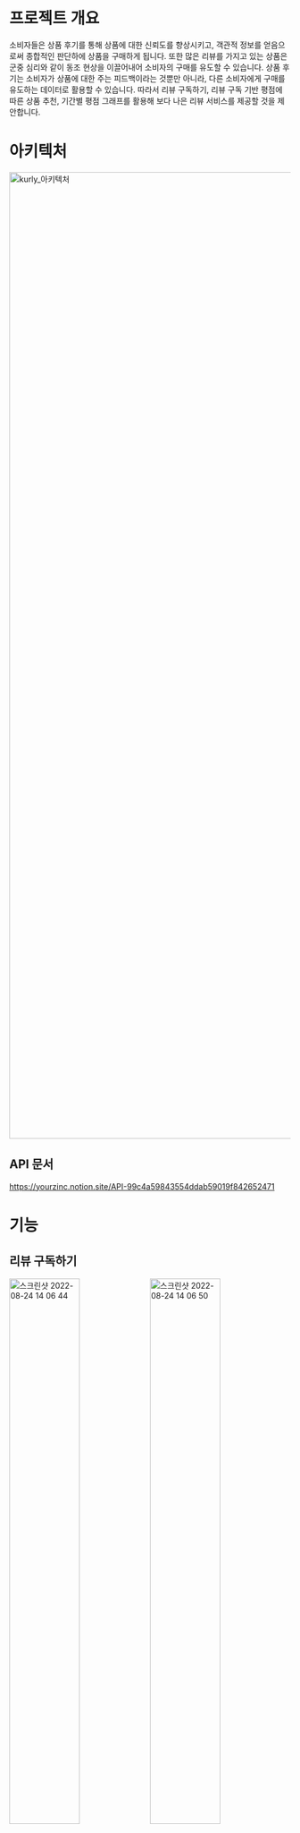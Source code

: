 # 프로젝트 개요

소비자들은 상품 후기를 통해 상품에 대한 신뢰도를 향상시키고, 객관적 정보를 얻음으로써 종합적인 판단하에 상품을 구매하게 됩니다. 또한 많은 리뷰를 가지고 있는 상품은 군중 심리와 같이 동조 현상을 이끌어내어 소비자의 구매를 유도할 수 있습니다. 상품 후기는 소비자가 상품에 대한 주는 피드백이라는 것뿐만 아니라, 다른 소비자에게 구매를 유도하는 데이터로 활용할 수 있습니다. 따라서 리뷰 구독하기, 리뷰 구독 기반 평점에 따른 상품 추천, 기간별 평점 그래프를 활용해 보다 나은 리뷰 서비스를 제공할 것을 제안합니다.

# 아키텍처
<img width="1728" alt="kurly_아키텍처" src="https://user-images.githubusercontent.com/76840145/186332861-0656c58e-49b9-4bd6-965a-4aeb53822b22.png">

## API 문서
https://yourzinc.notion.site/API-99c4a59843554ddab59019f842652471

# 기능
## 리뷰 구독하기
<img width="50%" alt="스크린샷 2022-08-24 14 06 44" src="https://user-images.githubusercontent.com/76840145/186333588-641203fa-2392-492a-a738-3a926ad50982.png"><img width="50%" alt="스크린샷 2022-08-24 14 06 50" src="https://user-images.githubusercontent.com/76840145/186333594-2d094151-3d08-441f-8664-9b49800d9bb2.png">
리뷰를 작성한 컬리뷰를 클릭하면 해당 컬리뷰를 구독할 수 있는 페이지로 이동합니다.
<img width="1552" alt="스크린샷 2022-08-24 14 11 15" src="https://user-images.githubusercontent.com/76840145/186334137-d2010576-72ec-42dd-8f3b-0de5a0376c0a.png">
내가 구독한 컬리뷰들의 상품은 구독리스트에서 모아볼 수 있습니다.

## 리뷰 구독 기반 별점에 따른 상품 추천
<img width="1552" alt="스크린샷 2022-08-24 14 15 00" src="https://user-images.githubusercontent.com/76840145/186334624-1614eb26-95e5-4f52-8188-a3709be3d157.png"> 
로그인 한 경우 내가 구독한 컬리뷰들이 별점 5점을 부여한 상품을 메인 페이지에서 추천 상품으로 모아볼 수 있습니다.

## 기간별 별점 그래프
<img width="50%" alt="스크린샷 2022-08-24 14 12 31" src="https://user-images.githubusercontent.com/76840145/186334309-e5a0a0c0-f6bf-4c84-8ee3-f26ddce72152.png"><img width="50%" alt="스크린샷 2022-08-24 14 12 32" src="https://user-images.githubusercontent.com/76840145/186334319-b8835b11-7c76-4c0a-8fc7-e8eca662fad4.png">
상품의 후기 탭에서 컬리뷰들의 평점에 따른 그래프를 확인할 수 있습니다. 신선식품인 경우 월간 별점 그래프 뿐만 아니라 주간 별점 그래프를 통해 신선도, 맛, 배송상태를 확인할 수 있습니다.

# 기술 스택
## frontend
개발 언어: TypeScript<br/>
프레임워크: React<br/>
전역 상태관리 툴: Redux Toolkit<br/>
배포: AWS S3, CloudFront, Route 53

## backend
개발 언어: java<br/>
프레임워크: spring boot<br/>
DB : Mongo DB

# 배포 링크
## frontend
https://kurly.cf/ <br><br>
**master Id / PW**<br>
id: kurly@kurly.com<br>
pw: kurly

## backend
https://kurly-view.cf

